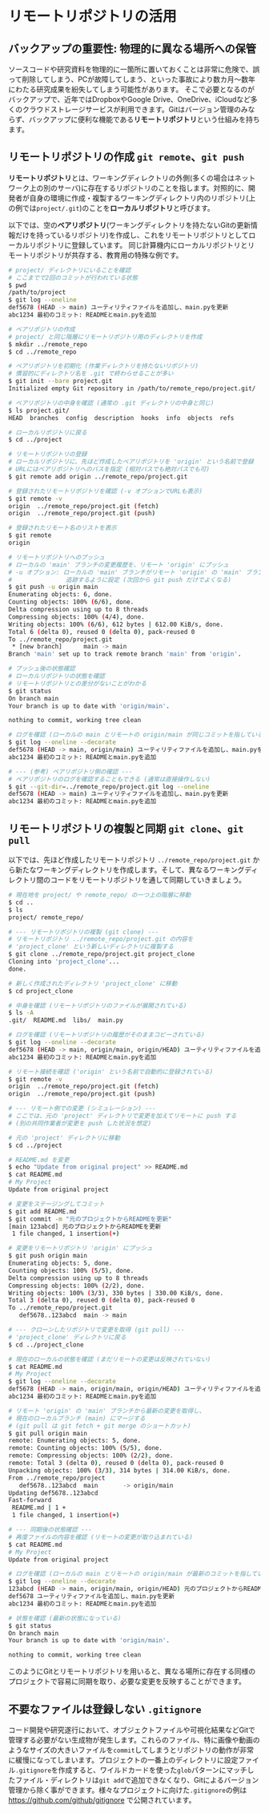 # リモートリポジトリの活用

## バックアップの重要性: 物理的に異なる場所への保管

ソースコードや研究資料を物理的に一箇所に置いておくことは非常に危険で、誤って削除してしまう、PCが故障してしまう、といった事故により数カ月〜数年にわたる研究成果を紛失してしまう可能性があります。
そこで必要となるのがバックアップで、近年ではDropboxやGoogle Drive、OneDrive、iCloudなど多くのクラウドストレージサービスが利用できます。Gitはバージョン管理のみならず、バックアップに便利な機能である**リモートリポジトリ**という仕組みを持ちます。

## リモートリポジトリの作成 `git remote`、`git push`

**リモートリポジトリ**とは、ワーキングディレクトリの外側(多くの場合はネットワーク上の別のサーバ)に存在するリポジトリのことを指します。対照的に、開発者が自身の環境に作成・複製するワーキングディレクトリ内のリポジトリ(上の例では`project/.git`)のことを**ローカルリポジトリ**と呼びます。

以下では、空の**ベアリポジトリ**(ワーキングディレクトリを持たないGitの更新情報だけを持っているリポジトリ)を作成し、これをリモートリポジトリとしてローカルリポジトリに登録しています。
同じ計算機内にローカルリポジトリとリモートリポジトリが共存する、教育用の特殊な例です。

```bash
# project/ ディレクトリにいることを確認
# ここまでで2回のコミットが行われている状態
$ pwd
/path/to/project
$ git log --oneline
def5678 (HEAD -> main) ユーティリティファイルを追加し、main.pyを更新
abc1234 最初のコミット: READMEとmain.pyを追加

# ベアリポジトリの作成
# project/ と同じ階層にリモートリポジトリ用のディレクトリを作成
$ mkdir ../remote_repo
$ cd ../remote_repo

# ベアリポジトリを初期化 (作業ディレクトリを持たないリポジトリ)
# 慣習的にディレクトリ名を .git で終わらせることが多い
$ git init --bare project.git
Initialized empty Git repository in /path/to/remote_repo/project.git/

# ベアリポジトリの中身を確認 (通常の .git ディレクトリの中身と同じ)
$ ls project.git/
HEAD  branches  config  description  hooks  info  objects  refs

# ローカルリポジトリに戻る
$ cd ../project

# リモートリポジトリの登録
# ローカルリポジトリに、先ほど作成したベアリポジトリを 'origin' という名前で登録
# URLにはベアリポジトリへのパスを指定 (相対パスでも絶対パスでも可)
$ git remote add origin ../remote_repo/project.git

# 登録されたリモートリポジトリを確認 (-v オプションでURLも表示)
$ git remote -v
origin  ../remote_repo/project.git (fetch)
origin  ../remote_repo/project.git (push)

# 登録されたリモート名のリストを表示
$ git remote
origin

# リモートリポジトリへのプッシュ
# ローカルの 'main' ブランチの変更履歴を、リモート 'origin' にプッシュ
# -u オプション: ローカルの 'main' ブランチがリモート 'origin' の 'main' ブランチを
#               追跡するように設定 (次回から git push だけでよくなる)
$ git push -u origin main
Enumerating objects: 6, done.
Counting objects: 100% (6/6), done.
Delta compression using up to 8 threads
Compressing objects: 100% (4/4), done.
Writing objects: 100% (6/6), 612 bytes | 612.00 KiB/s, done.
Total 6 (delta 0), reused 0 (delta 0), pack-reused 0
To ../remote_repo/project.git
 * [new branch]      main -> main
Branch 'main' set up to track remote branch 'main' from 'origin'.

# プッシュ後の状態確認
# ローカルリポジトリの状態を確認
# リモートリポジトリとの差分がないことがわかる
$ git status
On branch main
Your branch is up to date with 'origin/main'.

nothing to commit, working tree clean

# ログを確認 (ローカルの main とリモートの origin/main が同じコミットを指している)
$ git log --oneline --decorate
def5678 (HEAD -> main, origin/main) ユーティリティファイルを追加し、main.pyを更新
abc1234 最初のコミット: READMEとmain.pyを追加

# --- (参考) ベアリポジトリ側の確認 ---
# ベアリポジトリのログを確認することもできる (通常は直接操作しない)
$ git --git-dir=../remote_repo/project.git log --oneline
def5678 (HEAD -> main) ユーティリティファイルを追加し、main.pyを更新
abc1234 最初のコミット: READMEとmain.pyを追加
```

## リモートリポジトリの複製と同期 `git clone`、`git pull`

以下では、先ほど作成したリモートリポジトリ `../remote_repo/project.git` から新たなワーキングディレクトリを作成します。そして、異なるワーキングディレクトリ間のコードをリモートリポジトリを通して同期していきましょう。

```bash
# 現在地を project/ や remote_repo/ の一つ上の階層に移動
$ cd ..
$ ls
project/ remote_repo/

# --- リモートリポジトリの複製 (git clone) ---
# リモートリポジトリ ../remote_repo/project.git の内容を
# 'project_clone' という新しいディレクトリに複製する
$ git clone ../remote_repo/project.git project_clone
Cloning into 'project_clone'...
done.

# 新しく作成されたディレクトリ 'project_clone' に移動
$ cd project_clone

# 中身を確認 (リモートリポジトリのファイルが展開されている)
$ ls -A
.git/  README.md  libs/  main.py

# ログを確認 (リモートリポジトリの履歴がそのままコピーされている)
$ git log --oneline --decorate
def5678 (HEAD -> main, origin/main, origin/HEAD) ユーティリティファイルを追加し、main.pyを更新
abc1234 最初のコミット: READMEとmain.pyを追加

# リモート接続を確認 ('origin' という名前で自動的に登録されている)
$ git remote -v
origin  ../remote_repo/project.git (fetch)
origin  ../remote_repo/project.git (push)

# --- リモート側での変更 (シミュレーション) ---
# ここでは、元の 'project' ディレクトリで変更を加えてリモートに push する
# (別の共同作業者が変更を push した状況を想定)

# 元の 'project' ディレクトリに移動
$ cd ../project

# README.md を変更
$ echo "Update from original project" >> README.md
$ cat README.md
# My Project
Update from original project

# 変更をステージングしてコミット
$ git add README.md
$ git commit -m "元のプロジェクトからREADMEを更新"
[main 123abcd] 元のプロジェクトからREADMEを更新
 1 file changed, 1 insertion(+)

# 変更をリモートリポジトリ 'origin' にプッシュ
$ git push origin main
Enumerating objects: 5, done.
Counting objects: 100% (5/5), done.
Delta compression using up to 8 threads
Compressing objects: 100% (2/2), done.
Writing objects: 100% (3/3), 330 bytes | 330.00 KiB/s, done.
Total 3 (delta 0), reused 0 (delta 0), pack-reused 0
To ../remote_repo/project.git
   def5678..123abcd  main -> main

# --- クローンしたリポジトリで変更を取得 (git pull) ---
# 'project_clone' ディレクトリに戻る
$ cd ../project_clone

# 現在のローカルの状態を確認 (まだリモートの変更は反映されていない)
$ cat README.md
# My Project
$ git log --oneline --decorate
def5678 (HEAD -> main, origin/main, origin/HEAD) ユーティリティファイルを追加し、main.pyを更新
abc1234 最初のコミット: READMEとmain.pyを追加

# リモート 'origin' の 'main' ブランチから最新の変更を取得し、
# 現在のローカルブランチ (main) にマージする
# (git pull は git fetch + git merge のショートカット)
$ git pull origin main
remote: Enumerating objects: 5, done.
remote: Counting objects: 100% (5/5), done.
remote: Compressing objects: 100% (2/2), done.
remote: Total 3 (delta 0), reused 0 (delta 0), pack-reused 0
Unpacking objects: 100% (3/3), 314 bytes | 314.00 KiB/s, done.
From ../remote_repo/project
   def5678..123abcd  main       -> origin/main
Updating def5678..123abcd
Fast-forward
 README.md | 1 +
 1 file changed, 1 insertion(+)

# --- 同期後の状態確認 ---
# 再度ファイルの内容を確認 (リモートの変更が取り込まれている)
$ cat README.md
# My Project
Update from original project

# ログを確認 (ローカルの main とリモートの origin/main が最新のコミットを指している)
$ git log --oneline --decorate
123abcd (HEAD -> main, origin/main, origin/HEAD) 元のプロジェクトからREADMEを更新
def5678 ユーティリティファイルを追加し、main.pyを更新
abc1234 最初のコミット: READMEとmain.pyを追加

# 状態を確認 (最新の状態になっている)
$ git status
On branch main
Your branch is up to date with 'origin/main'.

nothing to commit, working tree clean
```

このようにGitとリモートリポジトリを用いると、異なる場所に存在する同様のプロジェクトで容易に同期を取り、必要な変更を反映することができます。

## 不要なファイルは登録しない `.gitignore`

コード開発や研究遂行において、オブジェクトファイルや可視化結果などGitで管理する必要がない生成物が発生します。これらのファイル、特に画像や動画のようなサイズの大きいファイルを`commit`してしまうとリポジトリの動作が非常に緩慢になってしまいます。プロジェクトの一番上のディレクトリに設定ファイル`.gitignore`を作成すると、ワイルドカードを使った`glob`パターンにマッチしたファイル・ディレクトリは`git add`で追加できなくなり、Gitによるバージョン管理から除く事ができます。様々なプロジェクトに向けた`.gitignore`の例は <https://github.com/github/gitignore> で公開されています。
